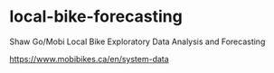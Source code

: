 # local-bike-forecasting
Shaw Go/Mobi Local Bike Exploratory Data Analysis and Forecasting

https://www.mobibikes.ca/en/system-data
